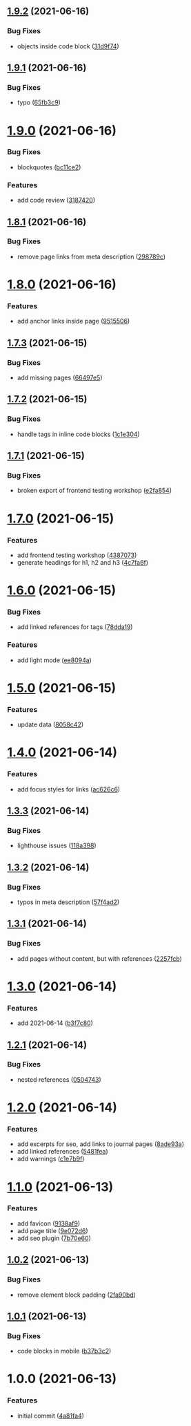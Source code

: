 ## [1.9.2](https://github.com/believer/devlog/compare/v1.9.1...v1.9.2) (2021-06-16)


### Bug Fixes

* objects inside code block ([31d9f74](https://github.com/believer/devlog/commit/31d9f74b9ff791359db06e29d7586aa41e42b217))

## [1.9.1](https://github.com/believer/devlog/compare/v1.9.0...v1.9.1) (2021-06-16)


### Bug Fixes

* typo ([65fb3c9](https://github.com/believer/devlog/commit/65fb3c997dd1f550e92d2d851618c9671c180d66))

# [1.9.0](https://github.com/believer/devlog/compare/v1.8.1...v1.9.0) (2021-06-16)


### Bug Fixes

* blockquotes ([bc11ce2](https://github.com/believer/devlog/commit/bc11ce229ff3229311ae98b1e63c59e463445378))


### Features

* add code review ([3187420](https://github.com/believer/devlog/commit/3187420dc28fd6ec8f3a949a21b1703207cbbdd9))

## [1.8.1](https://github.com/believer/devlog/compare/v1.8.0...v1.8.1) (2021-06-16)


### Bug Fixes

* remove page links from meta description ([298789c](https://github.com/believer/devlog/commit/298789c86643b85c9c9acde06f9152b2bd94ee39))

# [1.8.0](https://github.com/believer/devlog/compare/v1.7.3...v1.8.0) (2021-06-16)


### Features

* add anchor links inside page ([9515506](https://github.com/believer/devlog/commit/9515506b82498f59de4ac6cdc6b048f42ee8991b))

## [1.7.3](https://github.com/believer/devlog/compare/v1.7.2...v1.7.3) (2021-06-15)


### Bug Fixes

* add missing pages ([66497e5](https://github.com/believer/devlog/commit/66497e544f472e68bd07543cb732acc954e7f4e7))

## [1.7.2](https://github.com/believer/devlog/compare/v1.7.1...v1.7.2) (2021-06-15)


### Bug Fixes

* handle tags in inline code blocks ([1c1e304](https://github.com/believer/devlog/commit/1c1e304cd2852d539e8bd0d0e52000f2d1e2a546))

## [1.7.1](https://github.com/believer/devlog/compare/v1.7.0...v1.7.1) (2021-06-15)


### Bug Fixes

* broken export of frontend testing workshop ([e2fa854](https://github.com/believer/devlog/commit/e2fa854458264ec70f80557001bcbf3402f71456))

# [1.7.0](https://github.com/believer/devlog/compare/v1.6.0...v1.7.0) (2021-06-15)


### Features

* add frontend testing workshop ([4387073](https://github.com/believer/devlog/commit/438707395a3482e7e7d9b0ec48efe5adaeffdd3f))
* generate headings for h1, h2 and h3 ([4c7fa6f](https://github.com/believer/devlog/commit/4c7fa6f639d54677b7a9b9037cfda740a08213cf))

# [1.6.0](https://github.com/believer/devlog/compare/v1.5.0...v1.6.0) (2021-06-15)


### Bug Fixes

* add linked references for tags ([78dda19](https://github.com/believer/devlog/commit/78dda199e642ad25815154ec91f416b30196c916))


### Features

* add light mode ([ee8094a](https://github.com/believer/devlog/commit/ee8094a355851573771d0314fc20dd24645b20d3))

# [1.5.0](https://github.com/believer/devlog/compare/v1.4.0...v1.5.0) (2021-06-15)


### Features

* update data ([8058c42](https://github.com/believer/devlog/commit/8058c42c429c7587e61631b5a924563b568f0f5f))

# [1.4.0](https://github.com/believer/devlog/compare/v1.3.3...v1.4.0) (2021-06-14)


### Features

* add focus styles for links ([ac626c6](https://github.com/believer/devlog/commit/ac626c674a880f57d28955a4459356baa4eb8e45))

## [1.3.3](https://github.com/believer/devlog/compare/v1.3.2...v1.3.3) (2021-06-14)


### Bug Fixes

* lighthouse issues ([118a398](https://github.com/believer/devlog/commit/118a39848af91764cf81a4e10d4c2ba9fe9d48db))

## [1.3.2](https://github.com/believer/devlog/compare/v1.3.1...v1.3.2) (2021-06-14)


### Bug Fixes

* typos in meta description ([57f4ad2](https://github.com/believer/devlog/commit/57f4ad287dd344b03a4f4bf32fdeb467b57fe94d))

## [1.3.1](https://github.com/believer/devlog/compare/v1.3.0...v1.3.1) (2021-06-14)


### Bug Fixes

* add pages without content, but with references ([2257fcb](https://github.com/believer/devlog/commit/2257fcbb2d11bc408720c0568c4209f44b2bdfd2))

# [1.3.0](https://github.com/believer/devlog/compare/v1.2.1...v1.3.0) (2021-06-14)


### Features

* add 2021-06-14 ([b3f7c80](https://github.com/believer/devlog/commit/b3f7c803b2ccf4044bd3be3f5f24ed20c832939b))

## [1.2.1](https://github.com/believer/devlog/compare/v1.2.0...v1.2.1) (2021-06-14)


### Bug Fixes

* nested references ([0504743](https://github.com/believer/devlog/commit/05047430479043b71906718619a75a304888eb29))

# [1.2.0](https://github.com/believer/devlog/compare/v1.1.0...v1.2.0) (2021-06-14)


### Features

* add excerpts for seo, add links to journal pages ([8ade93a](https://github.com/believer/devlog/commit/8ade93a283e8804aecfb7c3916b8ec181d0a9c02))
* add linked references ([5481fea](https://github.com/believer/devlog/commit/5481fea96a96f09cc41a92b9186409af8ed2bf8c))
* add warnings ([c1e7b9f](https://github.com/believer/devlog/commit/c1e7b9f3a5605948d501d740e53864df38d8d1a0))

# [1.1.0](https://github.com/believer/devlog/compare/v1.0.2...v1.1.0) (2021-06-13)


### Features

* add favicon ([9138af9](https://github.com/believer/devlog/commit/9138af9e6957f620533ecb6671bde0a1da8f646f))
* add page title ([9e072d6](https://github.com/believer/devlog/commit/9e072d69d6f0ca0a6f6e752d04b00071f345af94))
* add seo plugin ([7b70e60](https://github.com/believer/devlog/commit/7b70e6055461929f86b75c3803acbf0292f5fcfd))

## [1.0.2](https://github.com/believer/devlog/compare/v1.0.1...v1.0.2) (2021-06-13)


### Bug Fixes

* remove element block padding ([2fa90bd](https://github.com/believer/devlog/commit/2fa90bdeeb4b8e52b6e6915a47953eca4d19cf7a))

## [1.0.1](https://github.com/believer/devlog/compare/v1.0.0...v1.0.1) (2021-06-13)


### Bug Fixes

* code blocks in mobile ([b37b3c2](https://github.com/believer/devlog/commit/b37b3c28bddedb9b042343d232628b0b03499b56))

# 1.0.0 (2021-06-13)


### Features

* initial commit ([4a81fa4](https://github.com/believer/devlog/commit/4a81fa4183d996dc36ee23e2dfc8ca2bd889414e))
